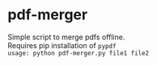 # pdf-merger
Simple script to merge pdfs offline.  
Requires pip installation of `pypdf`  
`usage: python pdf-merger.py file1 file2`
